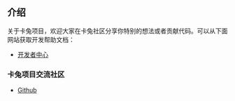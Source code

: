 ## 介绍
关于卡兔项目，欢迎大家在卡兔社区分享你特别的想法或者贡献代码。可以从下面网站获取开发帮助文档：


- [开发者中心](http://dev.katucloud.com/)


### 卡兔项目交流社区

- [Github](https://github.com/katu-project)
